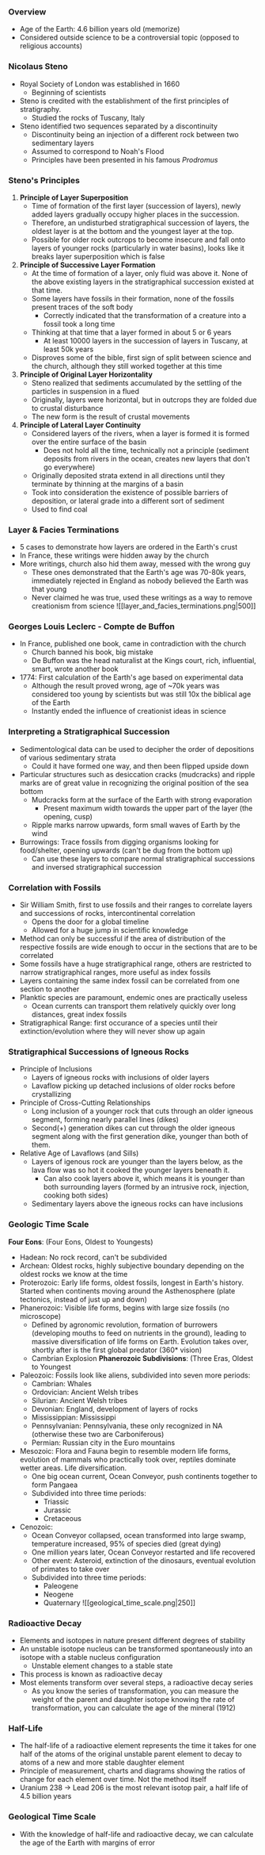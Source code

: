 ### Overview
 - Age of the Earth: 4.6 billion years old (memorize)
 - Considered outside science to be a controversial topic (opposed to religious accounts)

### Nicolaus Steno
 - Royal Society of London was established in 1660
	 - Beginning of scientists
 - Steno is credited with the establishment of the first principles of stratigraphy.
	 - Studied the rocks of Tuscany, Italy
 - Steno identified two sequences separated by a discontinuity
	 - Discontinuity being an injection of a different rock between two sedimentary layers
	 - Assumed to correspond to Noah's Flood
	 - Principles have been presented in his famous *Prodromus*

### Steno's Principles
1. **Principle of Layer Superposition**
	- Time of formation of the first layer (succession of layers), newly added layers gradually occupy higher places in the succession.
	- Therefore, an undisturbed stratigraphical succession of layers, the oldest layer is at the bottom and the youngest layer at the top.
	- Possible for older rock outcrops to become insecure and fall onto layers of younger rocks (particularly in water basins), looks like it breaks layer superposition which is false
2. **Principle of Successive Layer Formation**
	- At the time of formation of a layer, only fluid was above it. None of the above existing layers in the stratigraphical succession existed at that time.
	- Some layers have fossils in their formation, none of the fossils present traces of the soft body
		- Correctly indicated that the transformation of a creature into a fossil took a long time
	- Thinking at that time that a layer formed in about 5 or 6 years
		- At least 10000 layers in the succession of layers in Tuscany, at least 50k years
	- Disproves some of the bible, first sign of split between science and the church, although they still worked together at this time
1. **Principle of Original Layer Horizontality**
	- Steno realized that sediments accumulated by the settling of the particles in suspension in a flued
	- Originally, layers were horizontal, but in outcrops they are folded due to crustal disturbance
	- The new form is the result of crustal movements
2. **Principle of Lateral Layer Continuity**
	- Considered layers of the rivers, when a layer is formed it is formed over the entire surface of the basin
		- Does not hold all the time, technically not a principle (sediment deposits from rivers in the ocean, creates new layers that don't go everywhere)
	- Originally deposited strata extend in all directions until they terminate by thinning at the margins of a basin
	- Took into consideration the existence of possible barriers of deposition, or lateral grade into a different sort of sediment
	- Used to find coal

### Layer & Facies Terminations
 - 5 cases to demonstrate how layers are ordered in the Earth's crust
 - In France, these writings were hidden away by the church
 - More writings, church also hid them away, messed with the wrong guy
	 - These ones demonstrated that the Earth's age was 70-80k years, immediately rejected in England as nobody believed the Earth was that young
	 - Never claimed he was true, used these writings as a way to remove creationism from science
![[layer_and_facies_terminations.png|500]]

### Georges Louis Leclerc - Compte de Buffon
 - In France, published one book, came in contradiction with the church
	 - Church banned his book, big mistake
	 - De Buffon was the head naturalist at the Kings court, rich, influential, smart, wrote another book
 - 1774: First calculation of the Earth's age based on experimental data
	 - Although the result proved wrong, age of ~70k years was considered too young by scientists but was still 10x the biblical age of the Earth
	 - Instantly ended the influence of creationist ideas in science

### Interpreting a Stratigraphical Succession
 - Sedimentological data can be used to decipher the order of depositions of various sedimentary strata
	 - Could it have formed one way, and then been flipped upside down
 - Particular structures such as desiccation cracks (mudcracks) and ripple marks are of great value in recognizing the original position of the sea bottom
	 - Mudcracks form at the surface of the Earth with strong evaporation
		 - Present maximum width towards the upper part of the layer (the opening, cusp)
	 - Ripple marks narrow upwards, form small waves of Earth by the wind
 - Burrowings: Trace fossils from digging organisms looking for food/shelter, opening upwards (can't be dug from the bottom up)
	 - Can use these layers to compare normal stratigraphical successions and inversed stratigraphical succession

### Correlation with Fossils
 - Sir William Smith, first to use fossils and their ranges to correlate layers and successions of rocks, intercontinental correlation
	 - Opens the door for a global timeline
	 - Allowed for a huge jump in scientific knowledge
 - Method can only be successful if the area of distribution of the respective fossils are wide enough to occur in the sections that are to be correlated
 - Some fossils have a huge stratigraphical range, others are restricted to narrow stratigraphical ranges, more useful as index fossils
 - Layers containing the same index fossil can be correlated from one section to another
 - Planktic species are paramount, endemic ones are practically useless
	 - Ocean currents can transport them relatively quickly over long distances, great index fossils
 - Stratigraphical Range: first occurance of a species until their extinction/evolution where they will never show up again

### Stratigraphical Successions of Igneous Rocks
 - Principle of Inclusions
	 - Layers of igneous rocks with inclusions of older layers
	 - Lavaflow picking up detached inclusions of older rocks before crystallizing
 - Principle of Cross-Cutting Relationships
	 - Long inclusion of a younger rock that cuts through an older igneous segment, forming nearly parallel lines (dikes)
	 - Second(+) generation dikes can cut through the older igneous segment along with the first generation dike, younger than both of them.
 - Relative Age of Lavaflows (and Sills)
	 - Layers of igenous rock are younger than the layers below, as the lava flow was so hot it cooked the younger layers beneath it.
		 - Can also cook layers above it, which means it is younger than both surrounding layers (formed by an intrusive rock, injection, cooking both sides)
	 - Sedimentary layers above the igneous rocks can have inclusions

### Geologic Time Scale
**Four Eons**: (Four Eons, Oldest to Youngests)
 - Hadean: No rock record, can't be subdivided
 - Archean: Oldest rocks, highly subjective boundary depending on the oldest rocks we know at the time
 - Proterozoic: Early life forms, oldest fossils, longest in Earth's history. Started when continents moving around the Asthenosphere (plate tectonics, instead of just up and down)
 - Phanerozoic: Visible life forms, begins with large size fossils (no microscope)
	 - Defined by agronomic revolution, formation of burrowers (developing mouths to feed on nutrients in the ground), leading to massive diversification of life forms on Earth. Evolution takes over, shortly after is the first global predator (360* vision)
	 - Cambrian Explosion
**Phanerozoic Subdivisions**: (Three Eras, Oldest to Youngest
 - Paleozoic: Fossils look like aliens, subdivided into seven more periods:
	 - Cambrian: Whales
	 - Ordovician: Ancient Welsh tribes
	 - Silurian: Ancient Welsh tribes
	 - Devonian: England, development of layers of rocks
	 - Mississippian: Mississippi
	 - Pennsylvanian: Pennsylvania, these only recognized in NA (otherwise these two are Carboniferous)
	 - Permian: Russian city in the Euro mountains
 - Mesozoic: Flora and Fauna begin to resemble modern life forms, evolution of mammals who practically took over, reptiles dominate wetter areas. Life diversification.
	 - One big ocean current, Ocean Conveyor, push continents together to form Pangaea
	 - Subdivided into three time periods:
		 - Triassic
		 - Jurassic
		 - Cretaceous
 - Cenozoic:
	 - Ocean Conveyor collapsed, ocean transformed into large swamp, temperature increased, 95% of species died (great dying)
	 - One million years later, Ocean Conveyor restarted and life recovered
	 - Other event: Asteroid, extinction of the dinosaurs, eventual evolution of primates to take over
	 - Subdivided into three time periods:
		 - Paleogene
		 - Neogene
		 - Quaternary
![[geological_time_scale.png|250]]

### Radioactive Decay
 - Elements and isotopes in nature present different degrees of stability
 - An unstable isotope nucleus can be transformed spontaneously into an isotope with a stable nucleus configuration
	 - Unstable element changes to a stable state
 - This process is known as radioactive decay
 - Most elements transform over several steps, a radioactive decay series
	 - As you know the series of transformation, you can measure the weight of the parent and daughter isotope knowing the rate of transformation, you can calculate the age of the mineral (1912)

### Half-Life
 - The half-life of a radioactive element represents the time it takes for one half of the atoms of the original unstable parent element to decay to atoms of a new and more stable daughter element
 - Principle of measurement, charts and diagrams showing the ratios of change for each element over time. Not the method itself
 - Uranium 238 -> Lead 206 is the most relevant isotop pair, a half life of 4.5 billion years

### Geological Time Scale
 - With the knowledge of half-life and radioactive decay, we can calculate the age of the Earth with margins of error